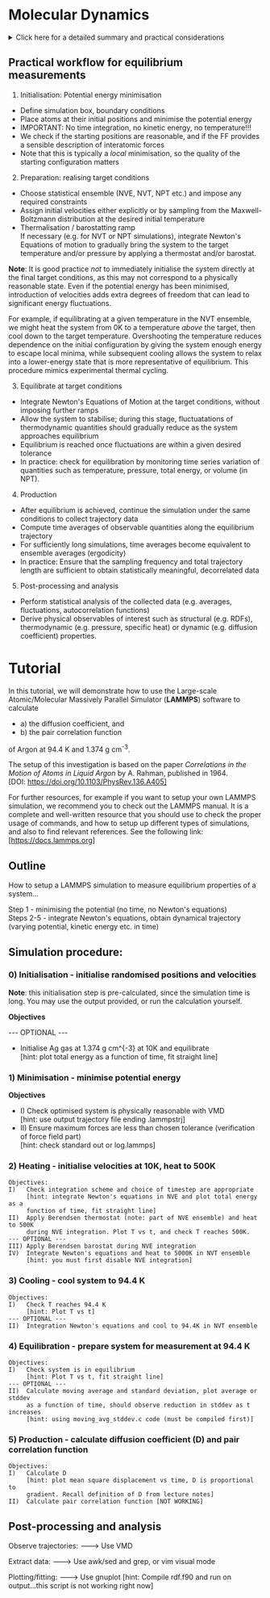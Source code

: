 # Molecular Dynamics
<details>
<summary>Click here for a detailed summary and practical considerations</summary>
[Reference to relevant chapter in lecture notes]

Molecular Dynamics (MD) is a computational simulation method that we will employ to model materials at the resolution where matter is not continuous, but made of a discrete arrangement of atoms. In MD, we study the time evolution of a system of atoms via the dynamical variation of the system state (i.e. positions and momenta of the atoms) by integrating Newton's Equations of motion. The time integration is implemented numerically, such that we solve to obtain the state of the system at discrete *timesteps* in a chosen time window. In practice, the timestep must be small enough to resolve the fastest atomic vibrations (typically on the order of femtoseconds), which limits the total simulated timescales to nanosceconds or microseconds. The simulated system size is typically limited to nanometres, with the number of atoms ranging from thousands to millions. This is far smaller than most experimental samples, and long-wavelength or mesoscale phenomena are therefore not directly accessible in atomistic MD. Thus, we understand both the power and limitation of MD simulations: it provides a detailed atomistic description of materials behaviour, but it is a necessarily small and short-time view of materials behaviour.

Suppose we specify the initial state at time t=0 and integrate - at the end of the integration we will have a deterministic *dynamical trajectory*, which tells us the variation of the system state as a function of time. When we perform an MD simulation, we might be interested in the dynamical variation of a particular observable property of the system, or perhaps its average values over time. Measuring the dynamical variation is simple, in the sense that if we are able to derive the observable property based on the positions and momenta of the particles, we simply perform this calculation at each timestep of the numerical integration and extract the output. Calculating the time average is also easy, we take the average of the dynamical variation of the observable property in time. However, the interpretation of the time average depends on some key factors:
- Whether we want to measure *equilibrium* or *non-equilibrium* observable properties
- The choice of statistical ensemble (effectively, the constraints we impose on the system)

Lets focus first on the measurement of equilibrium properties - we cannot assume that just because we impose the constraints of a particular ensemble, e.g. the microcanonical (NVE) ensemble, that we can automatically extract the associated equilibrium properties of the system. When we setup an MD simulation we face two problems:
1. Choice of initial conditions<br>
Typically, we assign initial particle positions from a crystalline or random arrangement, and initial velocities from a guessed distribution (often Maxwell–Boltzmann at the target temperature). Such a state is not guaranteed to correspond to equilibrium. For example, if atoms start too close together, the system may undergo large potential energy relaxation, converting abruptly into kinetic energy, and the instantaneous kinetic/potential partition will not yet reflect equilibrium fluctuations.
2. Numerical integration and finite precision<br>
In the ideal case, Hamiltonian dynamics ensures that an isolated system conserves the total energy exactly, so in the microcanonical (NVE) ensemble the sum of kinetic and potential energies is constant. In practice, we integrate via a numerical scheme (e.g. velocity Verlet) which only approximates the true dynamics. This introduces small integration errors that can accumulate, leading to a slow drift in total energy. While good integrators keep this drift small, it means that in practice the “constant energy” of NVE is not perfectly realised.

So, if we wish to measure equilibrium properties, we **must** ensure that the system is first suitably equilibrated. This process is known as *equilibration*, wherein the system evolves from the particular initial configuration towards typical configurations of the chosen ensemble. Due to the finite numerical precision of the integration scheme that we mentioned above, we cannot expect to reach a "perfect" equilibrum, but it is sufficient that ensemble observables (e.g. temperature, pressure, total energy) fluctuate around stable mean values within acceptable tolerances.

Once equilibration is reached, time averages of observable properties that we calculate on the equilibrium trajectory, over a sufficiently long time window, can be taken as equivalent to ensemble averages (*the ergodic hypothesis*). This phase is the "production" stage of an equilibrium MD calculation, where we extract ensemble average values of desired observables via the time average at equilibrium. It is important to remember that the choice of ensemble determines which equilibrium properties are directly accessible. For example, in the NVE ensemble the total energy is fixed and cannot be measured as a fluctuating thermodynamic variable, whereas the temperature is obtained from the kinetic energy. In the NVT ensemble, the temperature is fixed via a thermostat, while energy fluctuates, so one can measure heat capacity from energy fluctuations. Commenting on the choice of ensemble more generally, other ensembles can be realised using different constraints, such as barostats to fix pressure in the NPT ensemble. The practical implementation of an ensemble in MD is analagous to choosing an experimental setup: it dictates which observables can be extracted naturally, and which are constrained; thermostats and barostats act as control mechanisms to reproduce the desired macroscopic condition.

In contrast, in non-equilibrium MD we deliberately drive the system away from equilibrium, for example by applying an external field, imposing a temperature gradient, or shearing the simulation box. In this case, the system does not sample a stationary statistical ensemble, and time averages describe transient or steady-state responses rather than equilibrium properties. While this is an important and active area of research, in these tutorial demonstrations we restrict ourselves to equilibrium MD, and we point the interested reader to [**reference material**] for further reading.

Now, in fully *classical* MD we solve a coupled set of differential equations (N equations for N particles), using interatomic forces derived from a pre-determined classical *force-field* (FF). The FF is an analytical expression for the potential energy of the system, from which the forces follow by differentiation. In practice, the FF is always approximate: it is parameterised for a specific material or class of systems, and its functional form determines the physical fidelity of the model. It may be as simple as a two-body Lennard-Jones potential or as complex as a many-body reactive or machine-learning potential. Further, because evaluating interactions between all particle pairs scales as N<sup>2</sup>, efficient algorithms such as neighbour lists and cutoffs are essential to make simulations tractable. Together, these factors set the limits on achievable system size, simulation time, and accuracy with available computing power.

Another practical consideration in MD is the use of boundary conditions. To mimic bulk materials and avoid artefacts from surfaces, simulations almost always employ periodic boundary conditions, where the simulation cell is replicated in all directions. While this reduces finite-size effects, the system size is still limited by computational resources, and care must be taken when interpreting properties that depend sensitively on fluctuations or long-range interactions.

</details>

## Practical workflow for equilibrium measurements

1. Initialisation: Potential energy minimisation
  - Define simulation box, boundary conditions
  - Place atoms at their initial positions and minimise the potential energy
  - IMPORTANT: No time integration, no kinetic energy, no temperature!!!
  - We check if the starting positions are reasonable, and if the FF provides a sensible description of interatomic forces
  - Note that this is typically a *local* minimisation, so the quality of the starting configuration matters
2. Preparation: realising target conditions
  - Choose statistical ensemble (NVE, NVT, NPT etc.) and impose any required constraints
  - Assign initial velocities either explicitly or by sampling from the Maxwell-Boltzmann distribution at the desired initial temperature<br>
  - Thermalisation / barostatting ramp<br>
  If necessary (e.g. for NVT or NPT simulations), integrate Newton's Equations of motion to gradually bring the system to the target temperature and/or pressure by applying a thermostat and/or barostat.
  
**Note**: It is good practice *not* to immediately initialise the system directly at the final target conditions, as this may not correspond to a physically reasonable state. Even if the potential energy has been minimised, introduction of velocities adds extra degrees of freedom that can lead to significant energy fluctuations.
  
For example, if equilibrating at a given temperature in the NVT ensemble, we might heat the system from 0K to a temperature *above* the target, then cool down to the target temperature. Overshooting the temperature reduces dependence on the initial configuration by giving the system enough energy to escape local minima, while subsequent cooling allows the system to relax into a lower-energy state that is more representative of equilibrium. This procedure mimics experimental thermal cycling.

3. Equilibrate at target conditions
  - Integrate Newton's Equations of Motion at the target conditions, without imposing further ramps
  - Allow the system to stabilise; during this stage, fluctuatations of thermodynamic quantities should gradually reduce as the system approaches equilibrium
  - Equilibrium is reached once fluctuations are within a given desired tolerance
  - In practice: check for equilibration by monitoring time series variation of quantities such as temperature, pressure, total energy, or volume (in NPT).

4. Production
  - After equilibrium is achieved, continue the simulation under the same conditions to collect trajectory data
  - Compute time averages of observable quantities along the equilibrium trajectory
  - For sufficiently long simulations, time averages become equivalent to ensemble averages (ergodicity)
  - In practice: Ensure that the sampling frequency and total trajectory length are sufficient to obtain statistically meaningful, decorrelated data

5. Post-processing and analysis
  - Perform statistical analysis of the collected data (e.g. averages, fluctuations, autocorrelation functions)
  - Derive physical observables of interest such as structural (e.g. RDFs), thermodynamic (e.g. pressure, specific heat) or dynamic (e.g. diffusion coefficient) properties.

# Tutorial

In this tutorial, we will demonstrate how to use the Large-scale Atomic/Molecular Massively Parallel Simulator (**LAMMPS**) software to calculate
- a) the diffusion coefficient, and
- b) the pair correlation function

of Argon at 94.4 K and 1.374 g cm<sup>-3</sup>.

The setup of this investigation is based on the paper *Correlations in the Motion of Atoms in Liquid Argon* by A. Rahman, published in 1964. <br>
[DOI: https://doi.org/10.1103/PhysRev.136.A405]

For further resources, for example if you want to setup your own LAMMPS simulation, we recommend you to check out the LAMMPS manual. It is a complete and well-written resource that you should use to check the proper usage of commands, and how to setup up different types of simulations, and also to find relevant references. See the following link: <br>
[https://docs.lammps.org]

## Outline
How to setup a LAMMPS simulation to measure equilibrium properties of a system...

Step 1 - minimising the potential (no time, no Newton's equations) <br>
Steps 2-5 - integrate Newton's equations, obtain dynamical trajectory (varying potential, kinetic energy etc. in time)

## Simulation procedure:
### 0) Initialisation - initialise randomised positions and velocities

**Note**: this initialisation step is pre-calculated, since the simulation time is long. You may use the output provided, or run the calculation yourself.

**Objectives**


--- OPTIONAL ---<br>
- Initialise Ag gas at 1.374 g cm^{-3} at 10K and equilibrate<br>
[hint: plot total energy as a function of time, fit straight line]<br>

### 1) Minimisation - minimise potential energy

**Objectives**

- I) Check optimised system is physically reasonable with VMD <br>
	[hint: use output trajectory file ending .lammpstrj] <br>
- II) Ensure maximum forces are less than chosen tolerance (verification of force field part) <br>
	[hint: check standard out or log.lammps]
           
### 2) Heating - initialise velocities at 10K, heat to 500K
	Objectives:
	I)   Check integration scheme and choice of timestep are appropriate
	     [hint: integrate Newton's equations in NVE and plot total energy as a
	     function of time, fit straight line]
	II)  Apply Berendsen thermostat (note: part of NVE ensemble) and heat to 500K 
	     during NVE integration. Plot T vs t, and check T reaches 500K.
	--- OPTIONAL ---
	III) Apply Berendsen barostat during NVE integration
	IV)  Integrate Newton's equations and heat to 5000K in NVT ensemble
	     [hint: you must first disable NVE integration]

### 3) Cooling - cool system to 94.4 K
	Objectives:
	I)   Check T reaches 94.4 K
	     [hint: Plot T vs t]
	--- OPTIONAL ---
	II)  Integration Newton's equations and cool to 94.4K in NVT ensemble
	
### 4) Equilibration - prepare system for measurement at 94.4 K
	Objectives:
	I)   Check system is in equilibrium
	     [hint: Plot T vs t, fit straight line]
	--- OPTIONAL ---
	II)  Calculate moving average and standard deviation, plot average or stddev
	     as a function of time, should observe reduction in stddev as t increases
	     [hint: using moving_avg_stddev.c code (must be compiled first)]
	     
### 5) Production - calculate diffusion coefficient (D) and pair correlation function 
	Objectives:
	I)   Calculate D
	     [hint: plot mean square displacement vs time, D is proportional to
	     gradient. Recall definition of D from lecture notes]
	II)  Calculate pair correlation function [NOT WORKING]

## Post-processing and analysis
Observe trajectories:
---> Use VMD

Extract data:
---> Use awk/sed and grep, or vim visual mode

Plotting/fitting:
---> Use gnuplot
	     [hint: Compile rdf.f90 and run on output...this script is not working right now]
		
